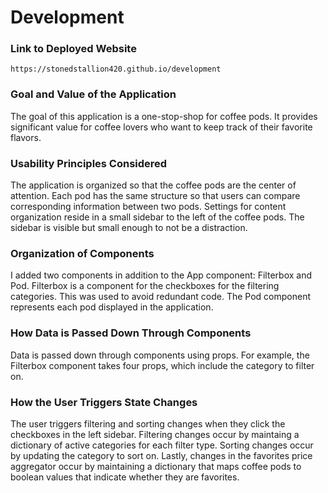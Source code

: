 # Development

### Link to Deployed Website

`https://stonedstallion420.github.io/development`

### Goal and Value of the Application

The goal of this application is a one-stop-shop for coffee pods. It provides significant value for coffee lovers who want to keep track of their favorite flavors.

### Usability Principles Considered

The application is organized so that the coffee pods are the center of attention. Each pod has the same structure so that users can compare corresponding information between two pods. Settings for content organization reside in a small sidebar to the left of the coffee pods. The sidebar is visible but small enough to not be a distraction.

### Organization of Components

I added two components in addition to the App component: Filterbox and Pod. Filterbox is a component for the checkboxes for the filtering categories. This was used to avoid redundant code. The Pod component represents each pod displayed in the application.

### How Data is Passed Down Through Components

Data is passed down through components using props. For example, the Filterbox component takes four props, which include the category to filter on.

### How the User Triggers State Changes

The user triggers filtering and sorting changes when they click the checkboxes in the left sidebar. Filtering changes occur by maintaing a dictionary of active categories for each filter type. Sorting changes occur by updating the category to sort on. Lastly, changes in the favorites price aggregator occur by maintaining a dictionary that maps coffee pods to boolean values that indicate whether they are favorites.
